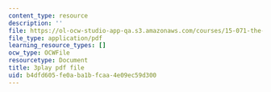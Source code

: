 ```yaml
---
content_type: resource
description: ''
file: https://ol-ocw-studio-app-qa.s3.amazonaws.com/courses/15-071-the-analytics-edge-spring-2017/b4dfd605fe0aba1bfcaa4e09ec59d300_UA3QA3KE4sw.pdf
file_type: application/pdf
learning_resource_types: []
ocw_type: OCWFile
resourcetype: Document
title: 3play pdf file
uid: b4dfd605-fe0a-ba1b-fcaa-4e09ec59d300
---
```


